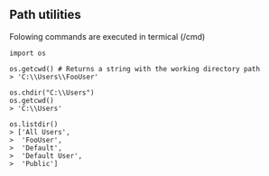 ## Path utilities
Folowing commands are executed in termical (/cmd)
```text
import os

os.getcwd() # Returns a string with the working directory path
> 'C:\\Users\\FooUser'

os.chdir("C:\\Users") 
os.getcwd()
> 'C:\\Users'

os.listdir()
> ['All Users',
>  'FooUser',
>  'Default',
>  'Default User',
>  'Public']
```
